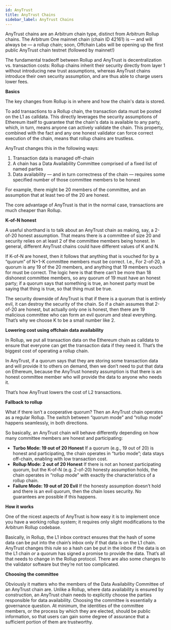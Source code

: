 ```yaml
---
id: AnyTrust
title: AnyTrust Chains
sidebar_label: AnyTrust Chains
---
```


AnyTrust chains are an Arbitrum chain type, distinct from Arbitrum Rollup chains. The Arbitrum One mainnet chain (chain ID 42161) is — and will always be — a rollup chain; soon, Offchain Labs will be opening up the first public AnyTrust chain testnet (followed by mainnet!)

The fundamental tradeoff between Rollup and AnyTrust is decentralization vs. transaction costs: Rollup chains inherit their security directly from layer 1 without introducing new trust assumptions, whereas AnyTrust chains introduce their own security assumption, and are thus able to charge users lower fees.

**Basics**

The key changes from Rollup is in where and how the chain's data is stored.

To add transactions to a Rollup chain, the transaction data must be posted on the L1 as calldata. This directly leverages the security assumptions of Ethereum itself to guarantee that the chain's data is available to any party, which, in turn, means anyone can actively validate the chain. This property, combined with the fact and any one honest validator can force correct execution of the chain, means that rollup chains are trustless.

AnyTrust changes this in the following ways:

1. Transaction data is managed off-chain
1. A chain has a Data Availability Committee comprised of a fixed list of named parties
1. Data availability — and in turn correctness of the chain — requires some specified number of those committee members to be honest

For example, there might be 20 members of the committee, and an assumption that at least two of the 20 are honest.

The core advantage of AnyTrust is that in the normal case, transactions are much cheaper than Rollup.

**K-of-N honest**

A useful shorthand is to talk about an AnyTrust chain as making, say, a 2-of-20 honest assumption. That means there is a committee of size 20 and security relies on at least 2 of the committee members being honest. In general, different AnyTrust chains could have different values of K and N.

If K-of-N are honest, then it follows that anything that is vouched for by a “quorum” of N+1-K committee members must be correct. I.e., For 2-of-20, a quorum is any 19 of the 20 members, and anything that 19 members vouch for must be correct. The logic here is that there can’t be more than 18 dishonest committee members, so any quorum of 19 must have an honest party; if a quorum says that something is true, an honest party must be saying that thing is true, so that thing must be true.

The security downside of AnyTrust is that if there is a quorum that is entirely evil, it can destroy the security of the chain. So if a chain assumes that 2-of-20 are honest, but actually only one is honest, then there are 19 malicious committee who can form an evil quorum and steal everything. That’s why we choose K to be a small number like 2.

**Lowering cost using offchain data availability**

In Rollup, we put all transaction data on the Ethereum chain as calldata to ensure that everyone can get the transaction data if they need it. That’s the biggest cost of operating a rollup chain.

In AnyTrust, if a quorum says that they are storing some transaction data and will provide it to others on demand, then we don’t need to put that data on Ethereum, because the AnyTrust honesty assumption is that there is an honest committee member who will provide the data to anyone who needs it.

That’s how AnyTrust lowers the cost of L2 transactions.

**Fallback to rollup**

What if there isn’t a cooperative quorum? Then an AnyTrust chain operates as a regular Rollup. The switch between “quorum mode” and “rollup mode” happens seamlessly, in both directions.

So basically, an AnyTrust chain will behave differently depending on how many committee members are honest and participating:

- **Turbo Mode: 19 out of 20 Honest** If a quorum (e.g., 19 out of 20) is honest and participating, the chain operates in “turbo mode”; data stays off-chain, enabling with low transaction cost.
- **Rollup Mode: 2 out of 20 Honest** If there is not an honest participating quorum, but the K-of-N (e.g. 2-of-20) honesty assumption holds, the chain operates in “rollup mode” with exactly the characteristics of a rollup chain.
- **Failure Mode: 19 out of 20 Evil** If the honesty assumption doesn’t hold and there is an evil quorum, then the chain loses security. No guarantees are possible if this happens.

**How it works**

One of the nicest aspects of AnyTrust is how easy it is to implement once you have a working rollup system; it requires only slight modifications to the Arbitrum Rollup codebase.

Basically, in Rollup, the L1 inbox contract ensures that the hash of some data can be put into the chain’s inbox only if that data is on the L1 chain. AnyTrust changes this rule so a hash can be put in the inbox if the data is on the L1 chain _or_ a quorum has signed a promise to provide the data. That’s all that needs to change in the Rollup protocol. There are also some changes to the validator software but they’re not too complicated.

**Choosing the committee**

Obviously it matters who the members of the Data Availability Committee of an AnyTrust chain are. Unlike a Rollup, where data availability is ensured by construction, an AnyTrust chain needs to explicitly choose the parties responsible for data availability. Choosing the committee is essentially a governance question. At minimum, the identities of the committee members, or the process by which they are elected, should be public information, so that users can gain some degree of assurance that a sufficient portion of them are trustworthy.  
